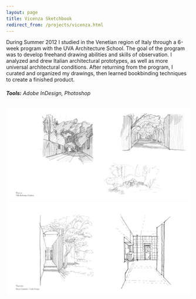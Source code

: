 ```yaml
---
layout: page
title: Vicenza Sketchbook
redirect_from: /projects/vicenza.html
---
```


During Summer 2012 I studied in the Venetian region of Italy through a 6-week program with the UVA Architecture School. The goal of the program was to develop freehand drawing abilities and skills of observation. I analyzed and drew Italian architectural prototypes, as well as more universal architectural conditions. After returning from the program, I curated and organized my drawings, then learned bookbinding techniques to create a finished product.

###### **Tools:** Adobe InDesign, Photoshop

![Example Sketches](/assets/images/projects/sketches1.png)
![Example Sketches](/assets/images/projects/sketches2.png)
